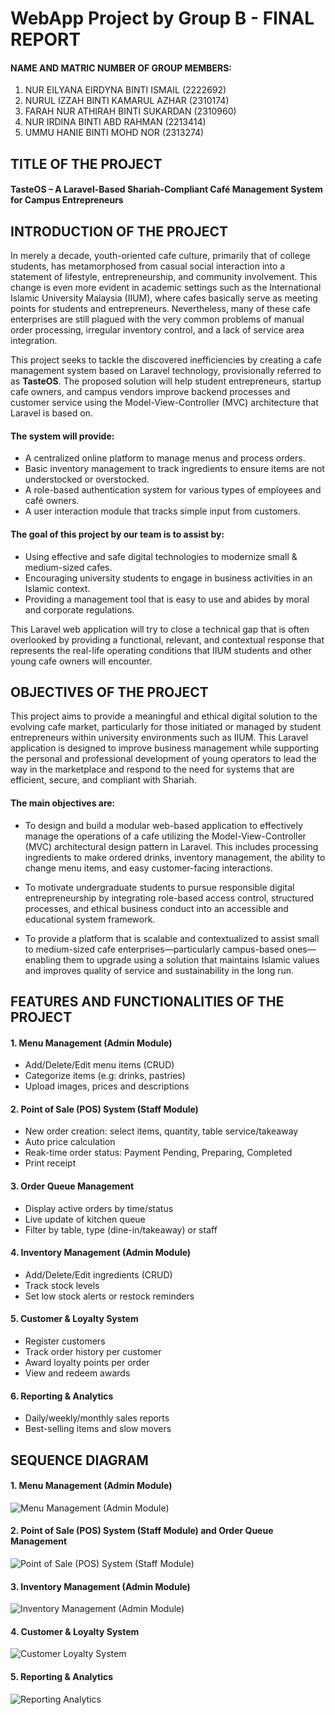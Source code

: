 # WebApp Project by Group B - FINAL REPORT

#### NAME AND MATRIC NUMBER OF GROUP MEMBERS:  
1. NUR EILYANA EIRDYNA BINTI ISMAIL (2222692)
2. NURUL IZZAH BINTI KAMARUL AZHAR (2310174)
3. FARAH NUR ATHIRAH BINTI SUKARDAN (2310960)  
4. NUR IRDINA BINTI ABD RAHMAN (2213414)
5. UMMU HANIE BINTI MOHD NOR (2313274) 

## TITLE OF THE PROJECT 

#### TasteOS – A Laravel-Based Shariah-Compliant Café Management System for Campus Entrepreneurs


## INTRODUCTION OF THE PROJECT

In merely a decade, youth-oriented cafe culture, primarily that of college students, has metamorphosed from casual social interaction into a statement of lifestyle, entrepreneurship, and community involvement. This change is even more evident in academic settings such as the International Islamic University Malaysia (IIUM), where cafes basically serve as meeting points for students and entrepreneurs. Nevertheless, many of these cafe enterprises are still plagued with the very common problems of manual order processing, irregular inventory control, and a lack of service area integration.

This project seeks to tackle the discovered inefficiencies by creating a cafe management system based on Laravel technology, provisionally referred to as **TasteOS**. The proposed solution will help student entrepreneurs, startup cafe owners, and campus vendors improve backend processes and customer service using the Model-View-Controller (MVC) architecture that Laravel is based on.

#### The system will provide:
- A centralized online platform to manage menus and process orders.
- Basic inventory management to track ingredients to ensure items are not understocked or overstocked.
- A role-based authentication system for various types of employees and café owners.
- A user interaction module that tracks simple input from customers.

#### The goal of this project by our team is to assist by:
- Using effective and safe digital technologies to modernize small & medium-sized cafes.
- Encouraging university students to engage in business activities in an Islamic context.
- Providing a management tool that is easy to use and abides by moral and corporate regulations.

This Laravel web application will try to close a technical gap that is often overlooked by providing a functional, relevant, and contextual response that represents the real-life operating conditions that IIUM students and other young cafe owners will encounter.

## OBJECTIVES OF THE PROJECT 

This project aims to provide a meaningful and ethical digital solution to the evolving cafe market, particularly for those initiated or managed by student entrepreneurs within university environments such as IIUM. This Laravel application is designed to improve business management while supporting the personal and professional development of young operators to lead the way in the marketplace and respond to the need for systems that are efficient, secure, and compliant with Shariah.

#### The main objectives are:
- To design and build a modular web-based application to effectively manage the operations of a cafe utilizing the Model-View-Controller (MVC) architectural design pattern in Laravel. This includes processing ingredients to make ordered drinks, inventory management, the ability to change menu items, and easy customer-facing interactions.
  
- To motivate undergraduate students to pursue responsible digital entrepreneurship by integrating role-based access control, structured processes, and ethical business conduct into an accessible and educational system framework.

- To provide a platform that is scalable and contextualized to assist small to medium-sized cafe enterprises—particularly campus-based ones—enabling them to upgrade using a solution that maintains Islamic values and improves quality of service and sustainability in the long run.


## FEATURES AND FUNCTIONALITIES OF THE PROJECT
#### 1. Menu Management (Admin Module)
- Add/Delete/Edit menu items (CRUD)
- Categorize items (e.g: drinks, pastries)
- Upload images, prices and descriptions

#### 2. Point of Sale (POS) System (Staff Module)
- New order creation: select items, quantity, table service/takeaway
- Auto price calculation
- Reak-time order status: Payment Pending, Preparing, Completed
- Print receipt

#### 3. Order Queue Management
- Display active orders by time/status
- Live update of kitchen queue
- Filter by table, type (dine-in/takeaway) or staff

#### 4. Inventory Management (Admin Module)
- Add/Delete/Edit ingredients (CRUD)
- Track stock levels
- Set low stock alerts or restock reminders

#### 5. Customer & Loyalty System
- Register customers
- Track order history per customer
- Award loyalty points per order
- View and redeem awards

#### 6. Reporting & Analytics
- Daily/weekly/monthly sales reports
- Best-selling items and slow movers

## SEQUENCE DIAGRAM 

#### 1. Menu Management (Admin Module)
![Menu Management (Admin Module)](https://github.com/user-attachments/assets/350a6c56-e25a-4f75-93fc-a5819ac2fd3f)


#### 2. Point of Sale (POS) System (Staff Module) and Order Queue Management
![Point of Sale (POS) System (Staff Module)](https://github.com/user-attachments/assets/a2d1e629-3832-46a0-b708-7fd0c864fd2a)


#### 3. Inventory Management (Admin Module)
![Inventory Management (Admin Module)](https://github.com/user-attachments/assets/c0b86dbf-d484-4a5b-9921-d142ad971fe0)


#### 4. Customer & Loyalty System
![Customer   Loyalty System](https://github.com/user-attachments/assets/38ba92ae-6997-48df-8d51-6143341b3d82)


#### 5. Reporting & Analytics
![Reporting   Analytics](https://github.com/user-attachments/assets/a67bd488-0df2-44f9-b76c-6a2678c6e3d5)
